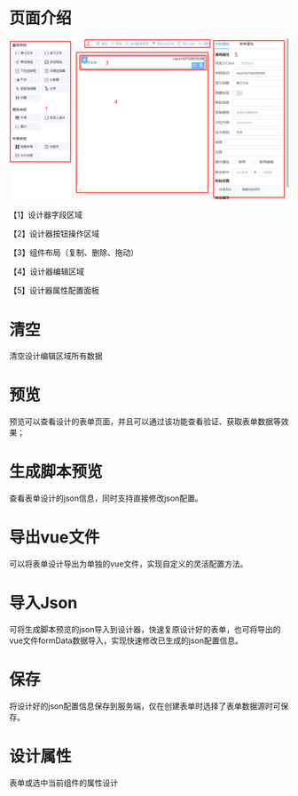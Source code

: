 <!-- Created by 337547038 使用手册 -->
# 页面介绍

![](./img/img2.png)

【1】设计器字段区域

【2】设计器按钮操作区域

【3】组件布局（复制、删除、拖动）

【4】设计器编辑区域

【5】设计器属性配置面板


# 清空
  清空设计编辑区域所有数据

# 预览
  预览可以查看设计的表单页面，并且可以通过该功能查看验证、获取表单数据等效果；

# 生成脚本预览
  查看表单设计的json信息，同时支持直接修改json配置。

# 导出vue文件
  可以将表单设计导出为单独的vue文件，实现自定义的灵活配置方法。

# 导入Json
  可将生成脚本预览的json导入到设计器，快速复原设计好的表单，也可将导出的vue文件formData数据导入，实现快速修改已生成的json配置信息。
  
# 保存
  将设计好的json配置信息保存到服务端，仅在创建表单时选择了表单数据源时可保存。

# 设计属性
  表单或选中当前组件的属性设计
